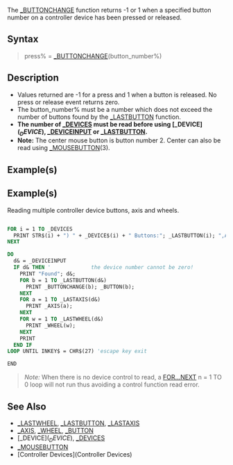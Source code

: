 The [_BUTTONCHANGE](_BUTTONCHANGE) function returns -1 or 1 when a specified button number on a controller device has been pressed or released.


## Syntax

>  press% = [_BUTTONCHANGE](_BUTTONCHANGE)(button_number%)


## Description

* Values returned are -1 for a press and 1 when a button is released. No press or release event returns zero.
* The button_number% must be a number which does not exceed the number of buttons found by the [_LASTBUTTON](_LASTBUTTON) function.
* **The number of [_DEVICES](_DEVICES) must be read before using [_DEVICE$](_DEVICE$), [_DEVICEINPUT](_DEVICEINPUT) or [_LASTBUTTON](_LASTBUTTON).**
* **Note:** The center mouse button is button number 2. Center can also be read using  [_MOUSEBUTTON](_MOUSEBUTTON)(3).


## Example(s)

## Example(s)
 Reading multiple controller device buttons, axis and wheels.

```vb

FOR i = 1 TO _DEVICES
  PRINT STR$(i) + ") " + _DEVICE$(i) + " Buttons:"; _LASTBUTTON(i); ",Axis:"; _LASTAXIS(i); ",Wheel:"; _LASTWHEEL(i)
NEXT

DO
  d& = _DEVICEINPUT
  IF d& THEN '             the device number cannot be zero!
    PRINT "Found"; d&;
    FOR b = 1 TO _LASTBUTTON(d&)
      PRINT _BUTTONCHANGE(b); _BUTTON(b);
    NEXT
    FOR a = 1 TO _LASTAXIS(d&)
      PRINT _AXIS(a);
    NEXT
    FOR w = 1 TO _LASTWHEEL(d&)
      PRINT _WHEEL(w);
    NEXT
    PRINT
  END IF
LOOP UNTIL INKEY$ = CHR$(27) 'escape key exit

END 

```
>  *Note:* When there is no device control to read, a [FOR...NEXT](FOR...NEXT) n = 1 TO 0 loop will not run thus avoiding a control function read error.


## See Also

* [_LASTWHEEL](_LASTWHEEL), [_LASTBUTTON](_LASTBUTTON), [_LASTAXIS](_LASTAXIS)
* [_AXIS](_AXIS), [_WHEEL](_WHEEL), [_BUTTON](_BUTTON)
* [_DEVICE$](_DEVICE$), [_DEVICES](_DEVICES)
* [_MOUSEBUTTON](_MOUSEBUTTON)
* [Controller Devices](Controller Devices)




